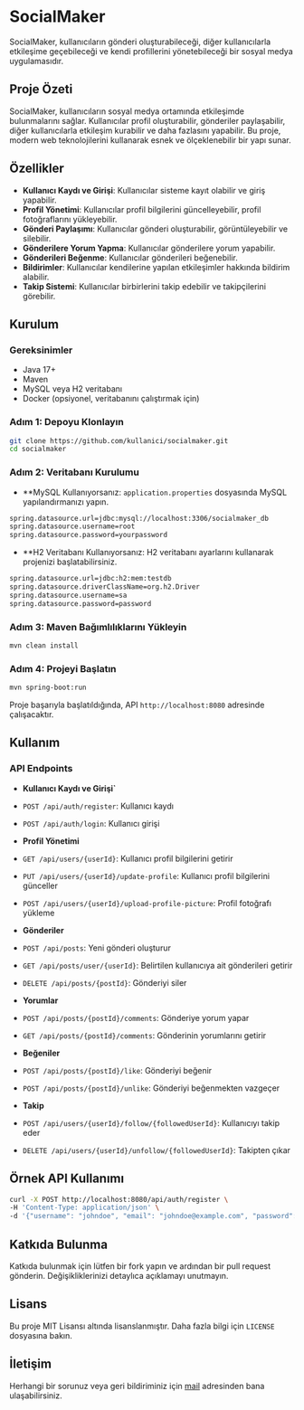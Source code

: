 # SocialMaker

SocialMaker, kullanıcıların gönderi oluşturabileceği, diğer kullanıcılarla etkileşime geçebileceği ve kendi profillerini yönetebileceği bir sosyal medya uygulamasıdır.

## Proje Özeti

SocialMaker, kullanıcıların sosyal medya ortamında etkileşimde bulunmalarını sağlar. Kullanıcılar profil oluşturabilir, gönderiler paylaşabilir, diğer kullanıcılarla etkileşim kurabilir ve daha fazlasını yapabilir. Bu proje, modern web teknolojilerini kullanarak esnek ve ölçeklenebilir bir yapı sunar.

## Özellikler

- **Kullanıcı Kaydı ve Girişi**: Kullanıcılar sisteme kayıt olabilir ve giriş yapabilir.
- **Profil Yönetimi**: Kullanıcılar profil bilgilerini güncelleyebilir, profil fotoğraflarını yükleyebilir.
- **Gönderi Paylaşımı**: Kullanıcılar gönderi oluşturabilir, görüntüleyebilir ve silebilir.
- **Gönderilere Yorum Yapma**: Kullanıcılar gönderilere yorum yapabilir.
- **Gönderileri Beğenme**: Kullanıcılar gönderileri beğenebilir.
- **Bildirimler**: Kullanıcılar kendilerine yapılan etkileşimler hakkında bildirim alabilir.
- **Takip Sistemi**: Kullanıcılar birbirlerini takip edebilir ve takipçilerini görebilir.

## Kurulum

### Gereksinimler

- Java 17+
- Maven
- MySQL veya H2 veritabanı
- Docker (opsiyonel, veritabanını çalıştırmak için)

### Adım 1: Depoyu Klonlayın

```bash
git clone https://github.com/kullanici/socialmaker.git
cd socialmaker
```

### Adım 2: Veritabanı Kurulumu

- **MySQL Kullanıyorsanız: `application.properties` dosyasında MySQL yapılandırmanızı yapın.

```bash
spring.datasource.url=jdbc:mysql://localhost:3306/socialmaker_db
spring.datasource.username=root
spring.datasource.password=yourpassword
```


- **H2 Veritabanı Kullanıyorsanız: H2 veritabanı ayarlarını kullanarak projenizi başlatabilirsiniz.

```bash
spring.datasource.url=jdbc:h2:mem:testdb
spring.datasource.driverClassName=org.h2.Driver
spring.datasource.username=sa
spring.datasource.password=password
```


### Adım 3: Maven Bağımlılıklarını Yükleyin

```bash
mvn clean install
```


### Adım 4: Projeyi Başlatın

```bash
mvn spring-boot:run
```

Proje başarıyla başlatıldığında, API `http://localhost:8080` adresinde çalışacaktır.


## Kullanım

### API Endpoints

- **Kullanıcı Kaydı ve Girişi`**

 - `POST /api/auth/register`: Kullanıcı kaydı
 - `POST /api/auth/login`: Kullanıcı girişi

- **Profil Yönetimi**

 - `GET /api/users/{userId}`: Kullanıcı profil bilgilerini getirir
 - `PUT /api/users/{userId}/update-profile`: Kullanıcı profil bilgilerini günceller
 - `POST /api/users/{userId}/upload-profile-picture`: Profil fotoğrafı yükleme

- **Gönderiler**

 - `POST /api/posts`: Yeni gönderi oluşturur
 - `GET /api/posts/user/{userId}`: Belirtilen kullanıcıya ait gönderileri getirir
 - `DELETE /api/posts/{postId}`: Gönderiyi siler

- **Yorumlar**

 - `POST /api/posts/{postId}/comments`: Gönderiye yorum yapar
 - `GET /api/posts/{postId}/comments`: Gönderinin yorumlarını getirir

- **Beğeniler**

 - `POST /api/posts/{postId}/like`: Gönderiyi beğenir
 - `POST /api/posts/{postId}/unlike`: Gönderiyi beğenmekten vazgeçer

- **Takip**

 - `POST /api/users/{userId}/follow/{followedUserId}`: Kullanıcıyı takip eder
 - `DELETE /api/users/{userId}/unfollow/{followedUserId}`: Takipten çıkar

## Örnek API Kullanımı

```bash
curl -X POST http://localhost:8080/api/auth/register \
-H 'Content-Type: application/json' \
-d '{"username": "johndoe", "email": "johndoe@example.com", "password": "123456"}'
```

## Katkıda Bulunma
Katkıda bulunmak için lütfen bir fork yapın ve ardından bir pull request gönderin. Değişikliklerinizi detaylıca açıklamayı unutmayın.

## Lisans
Bu proje MIT Lisansı altında lisanslanmıştır. Daha fazla bilgi için `LICENSE` dosyasına bakın.

## İletişim
Herhangi bir sorunuz veya geri bildiriminiz için [mail](yasingunesctf@gmail.com) adresinden bana ulaşabilirsiniz.

